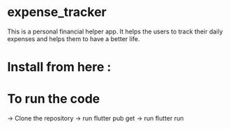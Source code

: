 # expense_tracker

This is a personal financial helper app. It helps the users to track their daily expenses and helps them to have a better life.

# Install from here : 


# To run the code
-> Clone the repository
-> run flutter pub get
-> run flutter run
